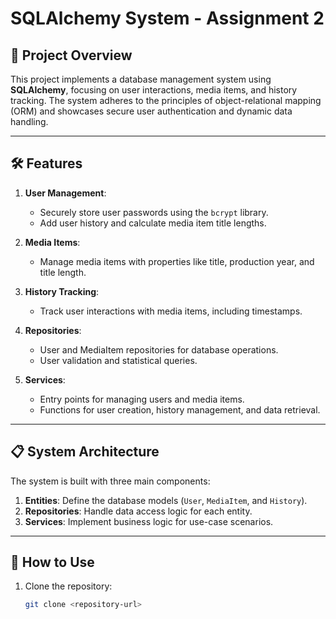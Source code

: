 # SQLAlchemy System - Assignment 2

## 📄 Project Overview
This project implements a database management system using **SQLAlchemy**, focusing on user interactions, media items, and history tracking. The system adheres to the principles of object-relational mapping (ORM) and showcases secure user authentication and dynamic data handling.

---

## 🛠️ Features
1. **User Management**:
   - Securely store user passwords using the `bcrypt` library.
   - Add user history and calculate media item title lengths.

2. **Media Items**:
   - Manage media items with properties like title, production year, and title length.

3. **History Tracking**:
   - Track user interactions with media items, including timestamps.

4. **Repositories**:
   - User and MediaItem repositories for database operations.
   - User validation and statistical queries.

5. **Services**:
   - Entry points for managing users and media items.
   - Functions for user creation, history management, and data retrieval.

---

## 📋 System Architecture
The system is built with three main components:
1. **Entities**: Define the database models (`User`, `MediaItem`, and `History`).
2. **Repositories**: Handle data access logic for each entity.
3. **Services**: Implement business logic for use-case scenarios.

---

## 🚀 How to Use
1. Clone the repository:
   ```bash
   git clone <repository-url>
